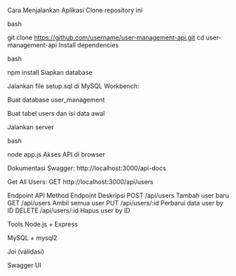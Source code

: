 Cara Menjalankan Aplikasi
Clone repository ini

bash

git clone https://github.com/username/user-management-api.git
cd user-management-api
Install dependencies

bash

npm install
Siapkan database

Jalankan file setup.sql di MySQL Workbench:

Buat database user_management

Buat tabel users dan isi data awal

Jalankan server

bash

node app.js
Akses API di browser

Dokumentasi Swagger:
http://localhost:3000/api-docs

Get All Users:
GET http://localhost:3000/api/users

Endpoint API
Method	Endpoint	Deskripsi
POST	/api/users	Tambah user baru
GET	/api/users	Ambil semua user
PUT	/api/users/:id	Perbarui data user by ID
DELETE	/api/users/:id	Hapus user by ID


Tools
Node.js + Express

MySQL + mysql2

Joi (validasi)

Swagger UI
